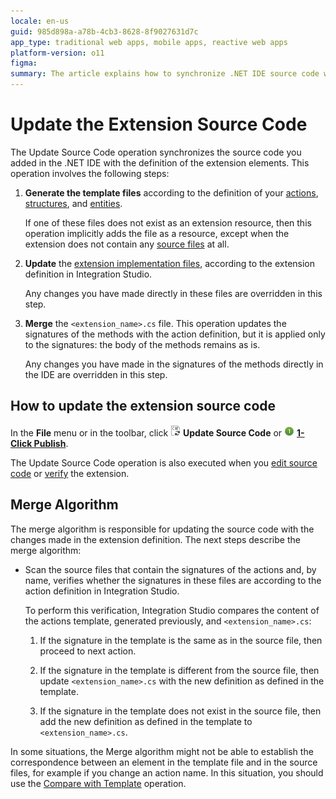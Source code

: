 ```yaml
---
locale: en-us
guid: 985d898a-a78b-4cb3-8628-8f9027631d7c
app_type: traditional web apps, mobile apps, reactive web apps
platform-version: o11
figma:
summary: The article explains how to synchronize .NET IDE source code with extension definitions in Integration Studio, including generating templates, updating implementation files, and merging method signatures
---
```

# Update the Extension Source Code

The Update Source Code operation synchronizes the source code you added in the .NET IDE with the definition of the extension elements. This operation involves the following steps:

1. **Generate the template files** according to the definition of your [actions](<../managing-extensions/action-define.md>), [structures](<../managing-extensions/structure-define.md>), and [entities](<../managing-extensions/entity-define.md>).

    If one of these files does not exist as an extension resource, then this operation implicitly adds the file as a resource, except when the extension does not contain any [source files](<../getting-started/extension-source-files.md>) at all.

1. **Update** the [extension implementation files](<../getting-started/extension-source-files.md>), according to the extension definition in Integration Studio.

    <div class="info" markdown="1">

    Any changes you have made directly in these files are overridden in this step.
    
    </div>

1. **Merge** the `<extension_name>.cs` file. This operation updates the signatures of the methods with the action definition, but it is applied only to the signatures: the body of the methods remains as is.

    <div class="info" markdown="1">

    Any changes you have made in the signatures of the methods directly in the IDE are overridden in this step.  
    
    </div>
  
## How to update the extension source code

In the **File** menu or in the toolbar, click ![Icon of the Update Source Code button in the toolbar](images/update-source-code.png "Update Source Code Button") **Update Source Code** or ![Icon of the 1-Click Publish button in the toolbar](images/1-click-publish-icon.png "1-Click Publish Button") [**1-Click Publish**](<extension-1-cp.md>).

<div class="info" markdown="1">

The Update Source Code operation is also executed when you [edit source code](<extension-code-edit.md>) or [verify](<extension-verify.md>) the extension.

</div>

## Merge Algorithm

The merge algorithm is responsible for updating the source code with the changes made in the extension definition. The next steps describe the merge algorithm:

* Scan the source files that contain the signatures of the actions and, by name, verifies whether the signatures in these files are according to the action definition in Integration Studio.

    To perform this verification, Integration Studio compares the content of the actions template, generated previously, and `<extension_name>.cs`:

    1. If the signature in the template is the same as in the source file, then proceed to next action.

    1. If the signature in the template is different from the source file, then update `<extension_name>.cs` with the new definition as defined in the template.

    1. If the signature in the template does not exist in the source file, then add the new definition as defined in the template to `<extension_name>.cs`.

In some situations, the Merge algorithm might not be able to establish the correspondence between an element in the template file and in the source files, for example if you change an action name. In this situation, you should use the [Compare with Template](<../../../ref/integration-studio/editor/resource.md#comparing-with-template>) operation.
